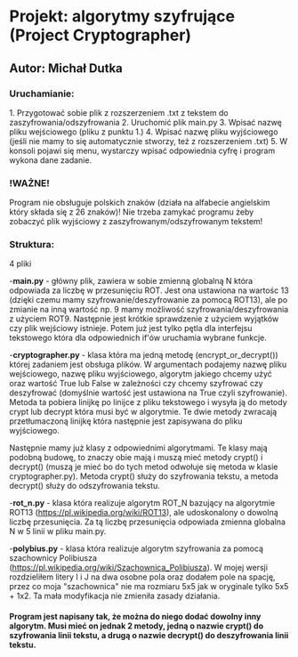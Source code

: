 <h1>Projekt: algorytmy szyfrujące (Project Cryptographer)</h1>
<h2>Autor: Michał Dutka</h2>

<h3>Uruchamianie:</h3>
1. Przygotować sobie plik z rozszerzeniem .txt z tekstem do zaszyfrowania/odszyfrowania
2. Uruchomić plik main.py
3. Wpisać nazwę pliku wejściowego (pliku z punktu 1.)
4. Wpisać nazwę pliku wyjściowego (jeśli nie mamy to się automatycznie stworzy, też z rozszerzeniem .txt)
5. W konsoli pojawi się menu, wystarczy wpisać odpowiednia cyfrę i program wykona dane zadanie.

<h3>!WAŻNE!</h3>
Program nie obsługuje polskich znaków (działa na alfabecie angielskim który składa się z 26 znaków)!
Nie trzeba zamykać programu żeby zobaczyć plik wyjściowy z zaszyfrowanym/odszyfrowanym tekstem!

<h3>Struktura:</h3>
4 pliki

  -<b>main.py</b> - główny plik, zawiera w sobie zmienną globalną N która odpowiada za liczbę w przesunięciu ROT. 
Jest ona ustawiona na wartośc 13 (dzięki czemu mamy szyfrowanie/deszyfrowanie za pomocą ROT13), ale po zmianie na inną wartość np. 9
mamy możliwość szyfrowania/deszyfrowania z użyciem ROT9. Następnie jest krótkie sprawdzenie z użyciem wyjątków czy plik wejściowy istnieje.
Potem już jest tylko pętla dla interfejsu tekstowego która dla odpowiednich if'ów uruchamia wybrane funkcje.

  -<b>cryptographer.py</b> - klasa która ma jedną metodę (encrypt_or_decrypt()) której zadaniem jest obsługa plików. W argumentach podajemy nazwę pliku wejściowego, nazwę pliku wyjściowego, algorytm jakiego chcemy użyć oraz wartość True lub False w zależności czy chcemy szyfrować czy deszyfrować (domyślnie wartość jest ustawiona na True czyli szyfrowanie). Metoda ta pobiera linijkę po linijce z pliku tekstowego i wysyła ją do metody crypt lub decrypt która musi być w algorytmie. Te dwie metody zwracają przetłumaczoną linijkę która następnie jest zapisywana do pliku wyjściowego.

Następnie mamy już klasy z odpowiednimi algorytmami. Te klasy mają podobną budowę, to znaczy obie mają i muszą mieć metody crypt() i decrypt() (muszą je mieć bo do tych metod odwołuje się metoda w klasie cryptographer.py). Metoda crypt() służy do szyfrowania tekstu, a metoda decrypt() służy do odszyfrowania tekstu.

  -<b>rot_n.py</b> - klasa która realizuje algorytm ROT_N bazujący na algorytmie ROT13 (https://pl.wikipedia.org/wiki/ROT13), ale udoskonalony o dowolną liczbę przesunięcia. Za tą liczbę przesunięcia odpowiada zmienna globalna N w 5 linii w pliku main.py.

  -<b>polybius.py</b> - klasa która realizuje algorytm szyfrowania za pomocą szachownicy Polibiusza (https://pl.wikipedia.org/wiki/Szachownica_Polibiusza). W mojej wersji rozdzieliłem litery I i J na dwa osobne pola oraz dodałem pole na spację, przez co moja "szachownica" nie ma rozmiaru 5x5 jak w oryginale tylko 5x5 + 1x2. Ta mała modyfikacja nie zmieniła zasady działania.

<h4>Program jest napisany tak, że można do niego dodać dowolny inny algorytm. Musi mieć on jednak 2 metody, jedną o nazwie crypt() do szyfrowania linii tekstu, a drugą o nazwie decrypt() do deszyfrowania linii tekstu.</h4>
